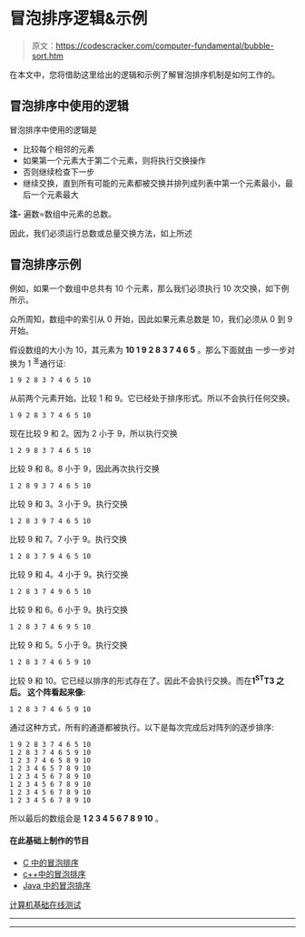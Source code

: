 # 冒泡排序逻辑&示例

> 原文：<https://codescracker.com/computer-fundamental/bubble-sort.htm>

在本文中，您将借助这里给出的逻辑和示例了解冒泡排序机制是如何工作的。

## 冒泡排序中使用的逻辑

冒泡排序中使用的逻辑是

*   比较每个相邻的元素
*   如果第一个元素大于第二个元素，则将执行交换操作
*   否则继续检查下一步
*   继续交换，直到所有可能的元素都被交换并排列成列表中第一个元素最小，最后一个元素最大

**注-** 遍数=数组中元素的总数。

因此，我们必须运行总数或总量交换方法，如上所述

## 冒泡排序示例

例如，如果一个数组中总共有 10 个元素，那么我们必须执行 10 次交换，如下例所示。

众所周知，数组中的索引从 0 开始，因此如果元素总数是 10，我们必须从 0 到 9 开始。

假设数组的大小为 10，其元素为 **10 1 9 2 8 3 7 4 6 5** 。那么下面就由 一步一步对换为 1 <sup>圣</sup>通行证:

```
1 9 2 8 3 7 4 6 5 10
```

从前两个元素开始。比较 1 和 9。它已经处于排序形式。所以不会执行任何交换。

```
1 9 2 8 3 7 4 6 5 10
```

现在比较 9 和 2。因为 2 小于 9，所以执行交换

```
1 2 9 8 3 7 4 6 5 10
```

比较 9 和 8。8 小于 9，因此再次执行交换

```
1 2 8 9 3 7 4 6 5 10
```

比较 9 和 3。3 小于 9。执行交换

```
1 2 8 3 9 7 4 6 5 10
```

比较 9 和 7。7 小于 9。执行交换

```
1 2 8 3 7 9 4 6 5 10
```

比较 9 和 4。4 小于 9。执行交换

```
1 2 8 3 7 4 9 6 5 10
```

比较 9 和 6。6 小于 9。执行交换

```
1 2 8 3 7 4 6 9 5 10
```

比较 9 和 5。5 小于 9。执行交换

```
1 2 8 3 7 4 6 5 9 10
```

比较 9 和 10。它已经以排序的形式存在了。因此不会执行交换。而在**1<sup>ST</sup>T3 之后。 这个阵看起来像:**

```
1 2 8 3 7 4 6 5 9 10
```

通过这种方式，所有的通道都被执行。以下是每次完成后对阵列的逐步排序:

```
1 9 2 8 3 7 4 6 5 10
1 2 8 3 7 4 6 5 9 10
1 2 3 7 4 6 5 8 9 10
1 2 3 4 6 5 7 8 9 10
1 2 3 4 5 6 7 8 9 10
1 2 3 4 5 6 7 8 9 10
1 2 3 4 5 6 7 8 9 10
1 2 3 4 5 6 7 8 9 10
```

所以最后的数组会是 **1 2 3 4 5 6 7 8 9 10** 。

#### 在此基础上制作的节目

*   [C 中的冒泡排序](/c/program/c-program-bubble-sort.htm)
*   [c++中的冒泡排序](/cpp/program/cpp-program-bubble-sort.htm)
*   [Java 中的冒泡排序](/java/program/java-program-bubble-sort.htm)

[计算机基础在线测试](/exam/showtest.php?subid=14)

* * *

* * *